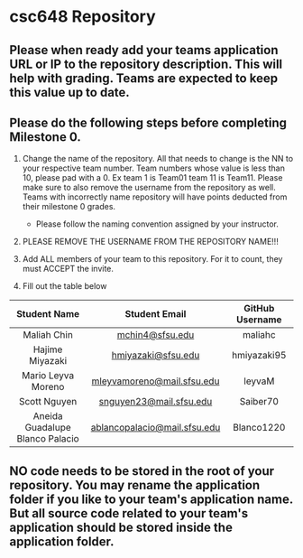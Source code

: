# csc648 Repository

## Please when ready add your teams application URL or IP to the repository description. This will help with grading. Teams are expected to keep this value up to date.

## Please do the following steps before completing Milestone 0.
1. Change the name of the repository. All that needs to change is the NN to your respective team number. Team numbers whose value is less than 10, please pad with a 0. Ex team 1 is Team01 team 11 is Team11. Please make sure to also remove the username from the repository as well. Teams with incorrectly name repository will have points deducted from their milestone 0 grades.
      - Please follow the naming convention assigned by your instructor.

1. PLEASE REMOVE THE USERNAME FROM THE REPOSITORY NAME!!!

2. Add ALL members of your team to this repository. For it to count, they must ACCEPT the invite.

3. Fill out the table below


|          Student Name           |        Student Email         | GitHub Username |
|              :---:              |            :---:             |      :---:      |
| Maliah Chin                     | mchin4@sfsu.edu              | maliahc         |
| Hajime Miyazaki                 | hmiyazaki@sfsu.edu           | hmiyazaki95     |
| Mario Leyva Moreno              | mleyvamoreno@mail.sfsu.edu   | leyvaM          |
| Scott Nguyen                    | snguyen23@mail.sfsu.edu      | Saiber70        |
| Aneida Guadalupe Blanco Palacio | ablancopalacio@mail.sfsu.edu | Blanco1220      |

## NO code needs to be stored in the root of your repository. You may rename the application folder if you like to your team's application name. But all source code related to your team's application should be stored inside the application folder.
